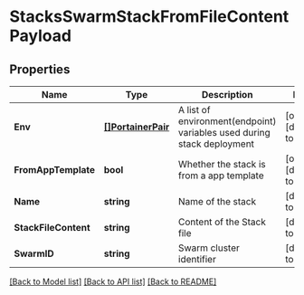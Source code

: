 # StacksSwarmStackFromFileContentPayload

## Properties
Name | Type | Description | Notes
------------ | ------------- | ------------- | -------------
**Env** | [**[]PortainerPair**](portainer.Pair.md) | A list of environment(endpoint) variables used during stack deployment | [optional] [default to null]
**FromAppTemplate** | **bool** | Whether the stack is from a app template | [optional] [default to null]
**Name** | **string** | Name of the stack | [default to null]
**StackFileContent** | **string** | Content of the Stack file | [default to null]
**SwarmID** | **string** | Swarm cluster identifier | [default to null]

[[Back to Model list]](../README.md#documentation-for-models) [[Back to API list]](../README.md#documentation-for-api-endpoints) [[Back to README]](../README.md)


